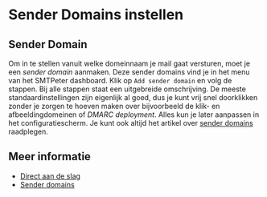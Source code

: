 # Sender Domains instellen

## Sender Domain

Om in te stellen vanuit welke domeinnaam je mail gaat versturen, moet je een *sender domain*
aanmaken. Deze sender domains vind je in het menu van het SMTPeter dashboard. Klik op 
`Add sender domain` en volg de stappen. Bij alle stappen staat een uitgebreide omschrijving.
De meeste standaardinstellingen zijn eigenlijk al goed, dus je kunt vrij snel doorklikken zonder 
je zorgen te hoeven maken over bijvoorbeeld de klik- en afbeeldingdomeinen of *DMARC deployment*. 
Alles kun je later aanpassen in het configuratiescherm. Je kunt ook altijd 
het artikel over [sender domains](./sender-domains) raadplegen.

## Meer informatie

* [Direct aan de slag](./introduction)
* [Sender domains](./sender-domains)
